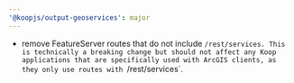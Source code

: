 ```yaml
---
'@koopjs/output-geoservices': major
---
```


- remove FeatureServer routes that do not include `/rest/services. This is technically a breaking change but should not affect any Koop applications that are specifically used with ArcGIS clients, as they only use routes with `/rest/services`.
